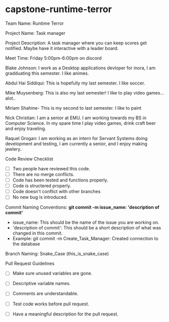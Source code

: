 # capstone-runtime-terror

Team Name: Runtime Terror

Project Name: Task manager

Project Description: A task manager where you can keep scores get notified. Maybe have it interactive with a leader board. 

Meet Time: Friday 5:00pm-6:00pm on discord

Blake Johnson:
I work as a Desktop applications devloper for inora, I am gradduating this semester. I like animes. 

Abdul Hai Siddiqui: This is hopefully my last semester. I like soccer.

Mike Muysenberg: This is also my last semester! I like to play video games... alot..

Miriam Shahine- This is my second to last semester. I like to paint

Nick Christian: I am a senior at EMU. I am working towards my BS in Computer Science. In my spare time I play video games, drink craft beer and enjoy traveling.

Raquel Grogan:
I am working as an intern for Servant Systems doing development and testing, I am currently a senior, and I enjoy making jewlery. 



Code Review Checklist 
- [ ] Two people have reviewed this code.
- [ ] There are no merge conflicts.
- [ ] Code has been tested and functions properly. 
- [ ] Code is structered properly. 
- [ ] Code doesn't conflict with other branches
- [ ] No new bug is introduced. 

Commit Naming Conventions: 
**git commit -m issue_name: 'description of commit'**
- issue_name: This should be the name of the issue you are working on. 
- 'description of commit': This should be a short description of what was changed in this commit.
- Example: git commit -m Create_Task_Manager: Created connection to the database 

Branch Naming: Snake_Case (this_is_snake_case)

Pull Request Guidelines 
- [ ] Make sure unused variables are gone.
- [ ] Descriptive variable names. 
- [ ] Comments are understandable. 
- [ ] Test code works before pull request. 
- [ ] Have a meaningful description for the pull request. 

 


